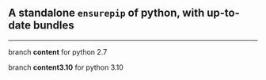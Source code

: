 ## A standalone `ensurepip` of python, with up-to-date bundles

---

branch **content** for python 2.7

branch **content3.10** for python 3.10

